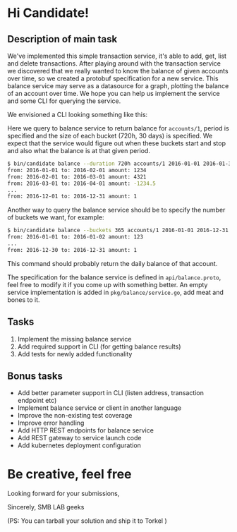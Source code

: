 # Hi Candidate!

## Description of main task
We've implemented this simple transaction service, it's able to add, get, list and delete transactions.
After playing around with the transaction service we discovered that we really wanted to know the balance
of given accounts over time, so we created a protobuf specification for a new service. This balance service
may serve as a datasource for a graph, plotting the balance of an account over time. We hope you can help us
implement the service and some CLI for querying the service.

We envisioned a CLI looking something like this:

Here we query to balance service to return balance for `accounts/1`, period
is specified and the size of each bucket (720h, 30 days) is specified. We expect that the service
would figure out when these buckets start and stop and also what the balance is at that given period.

```bash
$ bin/candidate balance --duration 720h accounts/1 2016-01-01 2016-01-31
from: 2016-01-01 to: 2016-02-01 amount: 1234
from: 2016-02-01 to: 2016-03-01 amount: 4321
from: 2016-03-01 to: 2016-04-01 amount: -1234.5
...
from: 2016-12-01 to: 2016-12-31 amount: 1
```

Another way to query the balance service should be to specify the number of buckets we want,
for example:

```bash
$ bin/candidate balance --buckets 365 accounts/1 2016-01-01 2016-12-31
from: 2016-01-01 to: 2016-01-02 amount: 123
...
from: 2016-12-30 to: 2016-12-31 amount: 1
```

This command should probably return the daily balance of that account.

The specification for the balance service is defined in `api/balance.proto`, feel free to modify
it if you come up with something better. An empty service implementation is added in `pkg/balance/service.go`, add meat
and bones to it.

## Tasks

1. Implement the missing balance service
2. Add required support in CLI (for getting balance results)
3. Add tests for newly added functionality

## Bonus tasks

- Add better parameter support in CLI (listen address, transaction endpoint etc)
- Implement balance service or client in another language
- Improve the non-existing test coverage
- Improve error handling
- Add HTTP REST endpoints for balance service
- Add REST gateway to service launch code
- Add kubernetes deployment configuration

# Be creative, feel free

Looking forward for your submissions,

Sincerely, SMB LAB geeks

(PS: You can tarball your solution and ship it to Torkel <torkel at smblab.no>)
